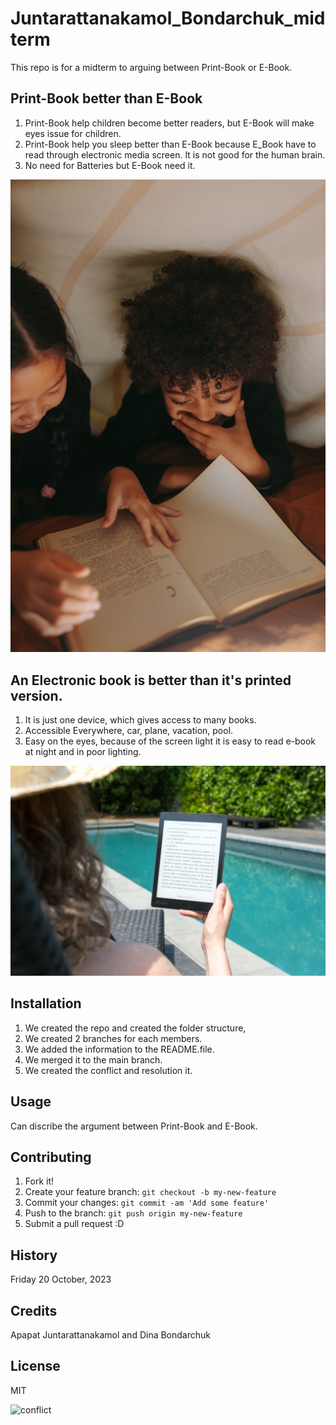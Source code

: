 # Juntarattanakamol_Bondarchuk_midterm
This repo is for a midterm to arguing between Print-Book or E-Book.


## Print-Book better than E-Book
1. Print-Book help children become better readers, but E-Book will make eyes issue for children.
2. Print-Book help you sleep better than E-Book because E_Book have to read through electronic media screen. It is not good for the human brain.
3. No need for Batteries but E-Book need it.

![print-book photo](images/pexels-yaroslav-shuraev-5608541.jpg)

## An Electronic book is better than it's printed version.

1. It is just one device, which gives access to many books.
2. Accessible Everywhere, car, plane, vacation, pool.
3. Easy on the eyes, because of the screen light it is easy to read e-book at night and in poor lighting.

![e-book photo](images/pexels-perfecto-capucine-1247527.jpg)

## Installation

1. We created the repo and created the folder structure,
2. We created 2 branches for each members.
3. We added the information to the README.file.
4. We merged it to the main branch.
5. We created the conflict and resolution it.


## Usage

Can discribe the argument between Print-Book and E-Book.


## Contributing

1. Fork it!
2. Create your feature branch: `git checkout -b my-new-feature`
3. Commit your changes: `git commit -am 'Add some feature'`
4. Push to the branch: `git push origin my-new-feature`
5. Submit a pull request :D


## History

Friday 20 October, 2023

## Credits

Apapat Juntarattanakamol and Dina Bondarchuk


## License

MIT

![conflict](img/ffff)